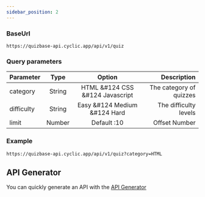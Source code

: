 ```yaml
---
sidebar_position: 2
---
```


### BaseUrl

```
https://quizbase-api.cyclic.app/api/v1/quiz
```

### Query parameters

| Parameter  |  Type  |             Option              |             Description |
| :--------- | :----: | :-----------------------------: | ----------------------: |
| category   | String | HTML &#124 CSS &#124 Javascript | The category of quizzes |
| difficulty | String |  Easy &#124 Medium &#124 Hard   |   The difficulty levels |
| limit      | Number |           Default :10           |           Offset Number |

### Example

```
https://quizbase-api.cyclic.app/api/v1/quiz?category=HTML

```

## API Generator

You can quickly generate an API with the <a className="text-primary" href="/api-helper">API Generator</a>
